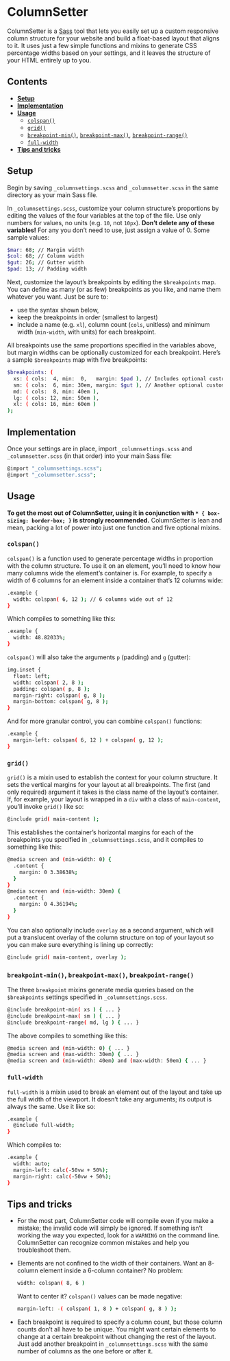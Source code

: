 # ColumnSetter

ColumnSetter is a [Sass](https://github.com/sass/sass) tool that lets you easily set up a custom responsive column structure for your website and build a float-based layout that aligns to it. It uses just a few simple functions and mixins to generate CSS percentage widths based on your settings, and it leaves the structure of your HTML entirely up to you.

## Contents

* **[Setup](#setup)**
* **[Implementation](#implementation)**
* **[Usage](#usage)**
    * [`colspan()`](#colspan)
    * [`grid()`](#grid)
    * [`breakpoint-min()`](#breakpoint-min), [`breakpoint-max()`](#breakpoint-max), [`breakpoint-range()`](#breakpoint-range)
    * [`full-width`](#full-width)
* **[Tips and tricks](#tips-and-tricks)**

## Setup

Begin by saving `_columnsettings.scss` and `_columnsetter.scss` in the same directory as your main Sass file.

In `_columnsettings.scss`, customize your column structure’s proportions by editing the values of the four variables at the top of the file. Use only numbers for values, no units (e.g. `10`, not `10px`). **Don’t delete any of these variables!** For any you don’t need to use, just assign a value of 0. Some sample values:

``` sh
$mar: 68; // Margin width
$col: 68; // Column width
$gut: 26; // Gutter width
$pad: 13; // Padding width
```

Next, customize the layout’s breakpoints by editing the `$breakpoints` map. You can define as many (or as few) breakpoints as you like, and name them whatever you want. Just be sure to:

* use the syntax shown below,
* keep the breakpoints in order (smallest to largest)
* include a name (e.g. `xl`), column count (`cols`, unitless) and minimum width (`min-width`, with units) for each breakpoint.

All breakpoints use the same proportions specified in the variables above, but margin widths can be optionally customized for each breakpoint. Here’s a sample `$breakpoints` map with five breakpoints:

``` sh
$breakpoints: (
  xs: ( cols:  4, min:  0,   margin: $pad ), // Includes optional custom margin
  sm: ( cols:  6, min: 30em, margin: $gut ), // Another optional custom margin
  md: ( cols:  8, min: 40em ),
  lg: ( cols: 12, min: 50em ),
  xl: ( cols: 16, min: 60em )
);
```

## Implementation

Once your settings are in place, import `_columnsettings.scss` and `_columnsetter.scss` (in that order) into your main Sass file:

``` sh
@import "_columnsettings.scss";
@import "_columnsetter.scss";
```

## Usage

**To get the most out of ColumnSetter, using it in conjunction with `* { box-sizing: border-box; }` is strongly recommended.** ColumnSetter is lean and mean, packing a lot of power into just one function and five optional mixins.

### `colspan()`

`colspan()` is a function used to generate percentage widths in proportion with the column structure. To use it on an element, you’ll need to know how many columns wide the element’s container is. For example, to specify a width of 6 columns for an element inside a container that’s 12 columns wide:

``` sh
.example {
  width: colspan( 6, 12 ); // 6 columns wide out of 12
}
```

Which compiles to something like this:

``` sh
.example {
  width: 48.82033%;
}
```

`colspan()` will also take the arguments `p` (padding) and `g` (gutter):

``` sh
img.inset {
  float: left;
  width: colspan( 2, 8 );
  padding: colspan( p, 8 );
  margin-right: colspan( g, 8 );
  margin-bottom: colspan( g, 8 );
}
```

And for more granular control, you can combine `colspan()` functions:

``` sh
.example {
  margin-left: colspan( 6, 12 ) + colspan( g, 12 );
}
```

### `grid()`

`grid()` is a mixin used to establish the context for your column structure. It sets the vertical margins for your layout at all breakpoints. The first (and only required) argument it takes is the class name of the layout’s container. If, for example, your layout is wrapped in a `div` with a class of `main-content`, you’ll invoke `grid()` like so:

``` sh
@include grid( main-content );
```

This establishes the container’s horizontal margins for each of the breakpoints you specified in `_columnsettings.scss`, and it compiles to something like this:

``` sh
@media screen and (min-width: 0) {
  .content {
    margin: 0 3.38638%;
  }
}
@media screen and (min-width: 30em) {
  .content {
    margin: 0 4.36194%;
  }
}
```

You can also optionally include `overlay` as a second argument, which will put a translucent overlay of the column structure on top of your layout so you can make sure everything is lining up correctly:

``` sh
@include grid( main-content, overlay );
```

### `breakpoint-min()`, `breakpoint-max()`, `breakpoint-range()`

The three `breakpoint` mixins generate media queries based on the `$breakpoints` settings specified in `_columnsettings.scss`.

``` sh
@include breakpoint-min( xs ) { ... }
@include breakpoint-max( sm ) { ... }
@include breakpoint-range( md, lg ) { ... }
```

The above compiles to something like this:

``` sh
@media screen and (min-width: 0) { ... }
@media screen and (max-width: 30em) { ... }
@media screen and (min-width: 40em) and (max-width: 50em) { ... }
```

### `full-width`

`full-width` is a mixin used to break an element out of the layout and take up the full width of the viewport. It doesn’t take any arguments; its output is always the same. Use it like so:

``` sh
.example {
  @include full-width;
}
```

Which compiles to:

``` sh
.example {
  width: auto;
  margin-left: calc(-50vw + 50%);
  margin-right: calc(-50vw + 50%);
}
```

## Tips and tricks

* For the most part, ColumnSetter code will compile even if you make a mistake; the invalid code will simply be ignored. If something isn’t working the way you expected, look for a `WARNING` on the command line. ColumnSetter can recognize common mistakes and help you troubleshoot them.
* Elements are not confined to the width of their containers. Want an 8-column element inside a 6-column container? No problem:

    ``` sh
    width: colspan( 8, 6 )
    ```

   Want to center it? `colspan()` values can be made negative:

    ``` sh
    margin-left: -( colspan( 1, 8 ) + colspan( g, 8 ) );
    ```

* Each breakpoint is required to specify a column count, but those column counts don’t all have to be unique. You might want certain elements to change at a certain breakpoint without changing the rest of the layout. Just add another breakpoint in `_columnsettings.scss` with the same number of columns as the one before or after it.